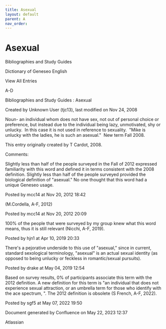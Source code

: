 ```yaml
---
title: Asexual
layout: default
parent: A
nav_order:
---
```


# Asexual

Bibliographies and Study Guides

Dictionary of Geneseo English

View All Entries

A-D

Bibliographies and Study Guides : Asexual

Created by  Unknown User (tjc13), last modified on Nov 24, 2008

Noun- an individual whom does not have sex, not out of personal choice or preference, but instead due to the individual being lazy, unmotivated, shy or unlucky.  In this case it is not used in reference to sexuality.  &quot;Mike is unlucky with the ladies, he is such an asexual.&quot;  New term Fall 2008.

This entry originally created by T Cardot, 2008.

Comments:

Slightly less than half of the people surveyed in the Fall of 2012 expressed familiarity with this word and defined it in terms consistent with the 2008 definition. Slightly less than half of the people surveyed provided the biological definition of &quot;asexual.&quot; No one thought that this word had a unique Geneseo usage. 

Posted by mcc14 at Nov 20, 2012 18:42

(M.Cordella, A-F, 2012)

Posted by mcc14 at Nov 20, 2012 20:09

100% of the people that were surveyed by my group knew what this word means, thus it is still relevant (Nicchi, A-F, 2019). 

Posted by hjn1 at Apr 10, 2019 20:33

There's a pejorative underside to this use of &quot;asexual,&quot; since in current, standard sexological terminology, &quot;asexual&quot; is an actual sexual identity (as opposed to being unlucky or feckless in romantic/sexual pursuits). 

Posted by drake at May 04, 2019 12:54

Based on survey results, 0% of participants associate this term with the 2012 definition. A new definition for this term is &quot;an individual that does not experience sexual attraction, or an umbrella term for those who identify with the ace spectrum, &quot;. The 2012 definition is obsolete (S French, A-F, 2022).

Posted by sgf5 at May 07, 2022 19:50

Document generated by Confluence on May 22, 2023 12:37

Atlassian
